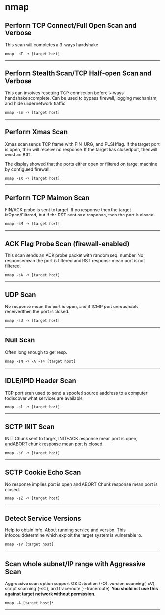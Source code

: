 # nmap

## Perform TCP Connect/Full Open Scan and Verbose

This scan will completes a 3-ways handshake

```
nmap -sT -v [target host]
```

***

## Perform Stealth Scan/TCP Half-open Scan and Verbose

This can involves resetting TCP connection before 3-ways handshakeiscomplete. Can be used to bypass firewall, logging mechanism, and hide undernetwork traffic

```
nmap -sS -v [target host]
```

***

## Perform Xmas Scan

Xmas scan sends TCP frame with FIN, URG, and PUSHflag. If the target port is open, then will receive no response. If the target has closedport, thenwill send an RST.

The display showed that the ports either open or filtered on target machine by configured firewall.

```
nmap -sX -v [target host]
```

***

## Perform TCP Maimon Scan

FIN/ACK probe is sent to target. If no response then the target isOpen/Filtered, but if the RST sent as a response, then the port is closed.

```
nmap -sM -v [target host]
```

***

## ACK Flag Probe Scan (firewall-enabled)

This scan sends an ACK probe packet with random seq. number. No responsemean the port is filtered and RST response mean port is not filtered.

```
nmap -sA -v [target host]
```

***

## UDP Scan

No response mean the port is open, and if ICMP port unreachable receivedthen the port is closed.

```
nmap -sU -v [target host]
```

***

## Null Scan

Often long enough to get resp.

```
nmap -sN -v -A -T4 [target host]
```

***

## IDLE/IPID Header Scan

TCP port scan used to send a spoofed source aaddress to a computer todiscover what services are available.

```
nmap -sl -v [target host]
```

***

## SCTP INIT Scan

INIT Chunk sent to target, INIT+ACK response mean port is open, andABORT chunk response mean port is closed.

```
nmap -sY -v [target host]
```

***

## SCTP Cookie Echo Scan

No response implies port is open and ABORT Chunk response mean port is closed.

```
nmap -sZ -v [target host]
```

***

## Detect Service Versions

Help to obtain info. About running service and version. This infocoulddetermine which exploit the target system is vulnerable to.

```
nmap -sV [target host]
```

***

## Scan whole subnet/IP range with Aggressive Scan

Aggressive scan option support OS Detection (-O), version scanning(-sV), script scanning (-sC), and traceroute (--traceroute). **You shold not use this against target network without permission**.

```
nmap -A [target host]*
```

***















